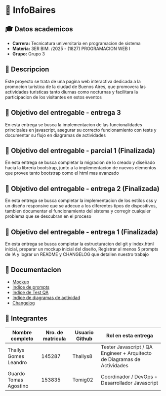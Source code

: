 # 🌁 InfoBaires

## 🎓 Datos academicos
- **Carrera:** Tecnicatura universitaria en programacion de sistema
- **Materia:** 3ER BIM. /2025 - (1827) PROGRAMACION WEB I
- **Grupo:** Grupo 3

## 📣 Descripcion
Este proyecto se trata de una pagina web interactiva dedicada a la promocion turistica de la ciudad de Buenos Aires, que promovera las actividades turisticas tanto diurnas como nocturnas y facilitara la participacion de los visitantes en estos eventos

## 🎯 Objetivo del entregable - entrega 3 
En esta entrega se busca la implementacion de las funcionalidades principales en javascript, asegurar su correcto funcionamiento con tests y documentar su flujo en diagramas de actividades

## 🎯 Objetivo del entregable - parcial 1 (Finalizada)
En esta entrega se busca completar la migracion de lo creado y diseñado hacia la libreria bootstrap, junto a la implementacion de nuevos elementos que provee tanto bootstrap como el html mas avanzado

## 🎯 Objetivo del entregable - entrega 2 (Finalizada)
En esta entrega se busca completar la implementacion de los estilos css y un diseño responsive que se adecue a los diferentes tipos de dispositivos, tambien documentar el funcionamiento del sistema y corregir cualquier problema que se descubran en el proceso   

## 🎯 Objetivo del entregable - entrega 1 (Finalizada)
En esta entrega se busca completar la estructuracion del git y index.html inicial, preparar un mockup inicial del diseño, Registrar al menos 5 prompts de IA y lograr un README y CHANGELOG que detallen nuestro trabajo

## 📂 Documentacion
- [Mockup](https://www.figma.com/design/zM85pnRTZeivKJJcz2ikc9/Turismo-Buenos-Aires?node-id=0-1&p=f&t=iUcnCjVoltQsJJyO-0) 
- [Indice de prompts](./docs/02-prompts/prompts.md)
- [Indice de Test QA](docs/03-testing/testing-doc.md)
- [Indice de diagramas de actividad](docs/04-diagramas/diagramas-doc.md)
- [Changelog](changelog.md) 


## 👥 Integrantes
| Nombre completo | Nro. de matricula | Usuario Github | Rol en esta entrega |
| ------------- | ------------- | ------------- | ------------- |
| Thallys Gomes Leandro  | 145287  | Thallys8  | Tester Javascript / QA Engineer + Arquitecto de Diagramas de Actividades | 
| Guardo Tomas Agostino  | 153835  | Tomig02  | Coordinador / DevOps + Desarrollador Javascript  | 
